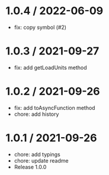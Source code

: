 
1.0.4 / 2022-06-09
==================

  * fix: copy symbol (#2)

1.0.3 / 2021-09-27
==================

  * fix: add getLoadUnits method

1.0.2 / 2021-09-26
==================

  * fix: add toAsyncFunction method
  * chore: add history

1.0.1 / 2021-09-26
==================

  * chore: add typings
  * chore: update readme
  * Release 1.0.0
